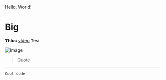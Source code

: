 Hello, World!
# Big
**Thicc** 
[video](https://www.youtube.com/watch?v=dQw4w9WgXcQ)
Test

![Image](https://www.google.com/imgres?imgurl=https%3A%2F%2Fupload.wikimedia.org%2Fwikipedia%2Fen%2Fd%2Fd0%2FLoss_comic.jpg&tbnid=YqcH9gQZ69SLnM&vet=12ahUKEwiPu8j5gNaDAxXlPUQIHYGhC3QQMygAegQIARB0..i&imgrefurl=https%3A%2F%2Fen.wikipedia.org%2Fwiki%2FLoss_(comic)&docid=-od3TjEKvVgAmM&w=281&h=355&q=loss&ved=2ahUKEwiPu8j5gNaDAxXlPUQIHYGhC3QQMygAegQIARB0)
> Quote
---
```
Cool code
```
